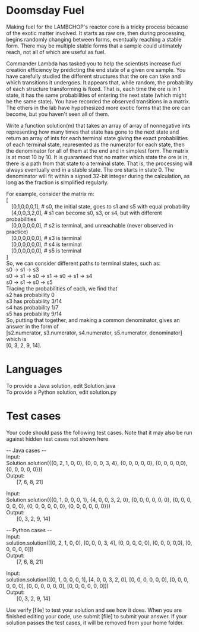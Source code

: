 Doomsday Fuel
=============

Making fuel for the LAMBCHOP's reactor core is a tricky process because of the exotic matter involved. It starts as raw ore, then during processing, begins randomly changing between forms, eventually reaching a stable form. There may be multiple stable forms that a sample could ultimately reach, not all of which are useful as fuel. 

Commander Lambda has tasked you to help the scientists increase fuel creation efficiency by predicting the end state of a given ore sample. You have carefully studied the different structures that the ore can take and which transitions it undergoes. It appears that, while random, the probability of each structure transforming is fixed. That is, each time the ore is in 1 state, it has the same probabilities of entering the next state (which might be the same state).  You have recorded the observed transitions in a matrix. The others in the lab have hypothesized more exotic forms that the ore can become, but you haven't seen all of them.

Write a function solution(m) that takes an array of array of nonnegative ints representing how many times that state has gone to the next state and return an array of ints for each terminal state giving the exact probabilities of each terminal state, represented as the numerator for each state, then the denominator for all of them at the end and in simplest form. The matrix is at most 10 by 10. It is guaranteed that no matter which state the ore is in, there is a path from that state to a terminal state. That is, the processing will always eventually end in a stable state. The ore starts in state 0. The denominator will fit within a signed 32-bit integer during the calculation, as long as the fraction is simplified regularly. 

For example, consider the matrix m:<br />
[<br />
&emsp;[0,1,0,0,0,1],  # s0, the initial state, goes to s1 and s5 with equal probability<br />
&emsp;[4,0,0,3,2,0],  # s1 can become s0, s3, or s4, but with different probabilities<br />
&emsp;[0,0,0,0,0,0],  # s2 is terminal, and unreachable (never observed in practice)<br />
&emsp;[0,0,0,0,0,0],  # s3 is terminal<br />
&emsp;[0,0,0,0,0,0],  # s4 is terminal<br />
&emsp;[0,0,0,0,0,0],  # s5 is terminal<br />
]<br />
So, we can consider different paths to terminal states, such as:<br />
s0 -> s1 -> s3<br />
s0 -> s1 -> s0 -> s1 -> s0 -> s1 -> s4<br />
s0 -> s1 -> s0 -> s5<br />
Tracing the probabilities of each, we find that<br />
s2 has probability 0<br />
s3 has probability 3/14<br />
s4 has probability 1/7<br />
s5 has probability 9/14<br />
So, putting that together, and making a common denominator, gives an answer in the form of<br />
[s2.numerator, s3.numerator, s4.numerator, s5.numerator, denominator] which is<br />
[0, 3, 2, 9, 14].

Languages
=========

To provide a Java solution, edit Solution.java<br />
To provide a Python solution, edit solution.py

Test cases
==========
Your code should pass the following test cases.
Note that it may also be run against hidden test cases not shown here.

-- Java cases --<br />
Input:<br />
Solution.solution({{0, 2, 1, 0, 0}, {0, 0, 0, 3, 4}, {0, 0, 0, 0, 0}, {0, 0, 0, 0,0}, {0, 0, 0, 0, 0}})<br />
Output:<br />
&emsp;&emsp;[7, 6, 8, 21]

Input:<br />
Solution.solution({{0, 1, 0, 0, 0, 1}, {4, 0, 0, 3, 2, 0}, {0, 0, 0, 0, 0, 0}, {0, 0, 0, 0, 0, 0}, {0, 0, 0, 0, 0, 0}, {0, 0, 0, 0, 0, 0}})<br />
Output:<br />
&emsp;&emsp;[0, 3, 2, 9, 14]

-- Python cases --<br />
Input:<br />
solution.solution([[0, 2, 1, 0, 0], [0, 0, 0, 3, 4], [0, 0, 0, 0, 0], [0, 0, 0, 0,0], [0, 0, 0, 0, 0]])<br />
Output:<br />
&emsp;&emsp;[7, 6, 8, 21]

Input:<br />
solution.solution([[0, 1, 0, 0, 0, 1], [4, 0, 0, 3, 2, 0], [0, 0, 0, 0, 0, 0], [0, 0, 0, 0, 0, 0], [0, 0, 0, 0, 0, 0], [0, 0, 0, 0, 0, 0]])<br />
Output:<br />
&emsp;&emsp;[0, 3, 2, 9, 14]

Use verify [file] to test your solution and see how it does. When you are finished editing your code, use submit [file] to submit your answer. If your solution passes the test cases, it will be removed from your home folder.